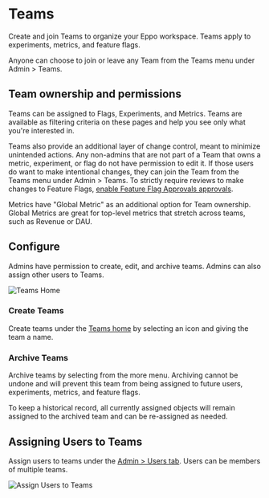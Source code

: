 # Teams

Create and join Teams to organize your Eppo workspace. Teams apply to experiments, metrics, and feature flags.

Anyone can choose to join or leave any Team from the Teams menu under Admin > Teams.

## Team ownership and permissions
Teams can be assigned to Flags, Experiments, and Metrics. Teams are available as filtering criteria on these pages and help you see only what you're interested in.

Teams also provide an additional layer of change control, meant to minimize unintended actions. Any non-admins that are not part of a Team that owns a metric, experiment, or flag do not have permission to edit it. If those users do want to make intentional changes, they can join the Team from the Teams menu under Admin > Teams. To strictly require reviews to make changes to Feature Flags, [enable Feature Flag Approvals approvals](/feature-flagging/workflow/feature-flag-approvals).

Metrics have "Global Metric" as an additional option for Team ownership. Global Metrics are great for top-level metrics that stretch across teams, such as Revenue or DAU.

## Configure
Admins have permission to create, edit, and archive teams. Admins can also assign other users to Teams.

![Teams Home](/img/administration/Teams_Home.png)

### Create Teams
Create teams under the [Teams home](https://eppo.cloud/teams) by selecting an icon and giving the team a name. 

### Archive Teams
Archive teams by selecting from the more menu. Archiving cannot be undone and will prevent this team from being assigned to future users, experiments, metrics, and feature flags.

To keep a historical record, all currently assigned objects will remain assigned to the archived team and can be re-assigned as needed.

## Assigning Users to Teams
Assign users to teams under the [Admin > Users tab](https://eppo.cloud/admin/users_and_permissions?show=1-25). Users can be members of multiple teams.

![Assign Users to Teams](/img/administration/Assign_Users_Teams.png)
